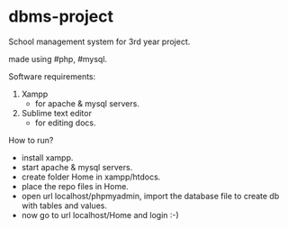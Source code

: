 # dbms-project
School management system for 3rd year project.

made using #php, #mysql.

Software requirements:
 1) Xampp
      * for apache & mysql servers.
 2) Sublime text editor
      * for editing docs.
      
How to run?
  * install xampp.
  * start apache & mysql servers.
  * create folder Home in xampp/htdocs.
  * place the repo files in Home.
  * open url localhost/phpmyadmin, import the database file to create db with tables and values.
  * now go to url localhost/Home and login :-)
